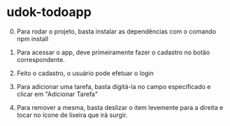# udok-todoapp

0. Para rodar o projeto, basta instalar as dependências com o comando npm install

1. Para acessar o app, deve primeiramente fazer o cadastro no botão correspondente.

2. Feito o cadastro, o usuário pode efetuar o login

3. Para adicionar uma tarefa, basta digitá-la no campo especificado e clicar em "Adicionar Tarefa"

4. Para remover a mesma, basta deslizar o item levemente para a direita e tocar no ícone de lixeira que irá surgir.
